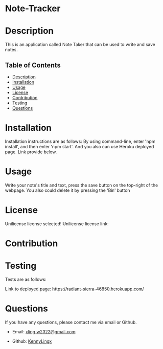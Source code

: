 # Note-Tracker

  

  # Description 
  This is an application called Note Taker that can be used to write and save notes.

  ## Table of Contents 
- [Description](#description)
- [Installation](#installation)
- [Usage](#usage)
- [License](#License)
- [Contribution](#contribution)
- [Testing](#testing)
- [Questions](#questions)

# Installation 
Installation instructions are as follows:
By using command-line, enter 'npm install', and then enter 'npm start'. And you also can use Heroku deployed page. Link provide below.

# Usage 
Write your note's title and text, press the save button on the top-right of the webpage. You also could delete it by pressing the 'Bin' button

# License 
Unilicense license selected! 
          Unilicense license link:    

# Contribution 


# Testing
Tests are as follows:

Link to deployed page: https://radiant-sierra-46850.herokuapp.com/ 

# Questions 
If you have any questions, please contact me via email or Github.

- Email: [xling.w2322@gmail.com](mailto:xling.w2322@gmail.com)

- Github: [KennyLingx](https://github.com/KennyLingx)

